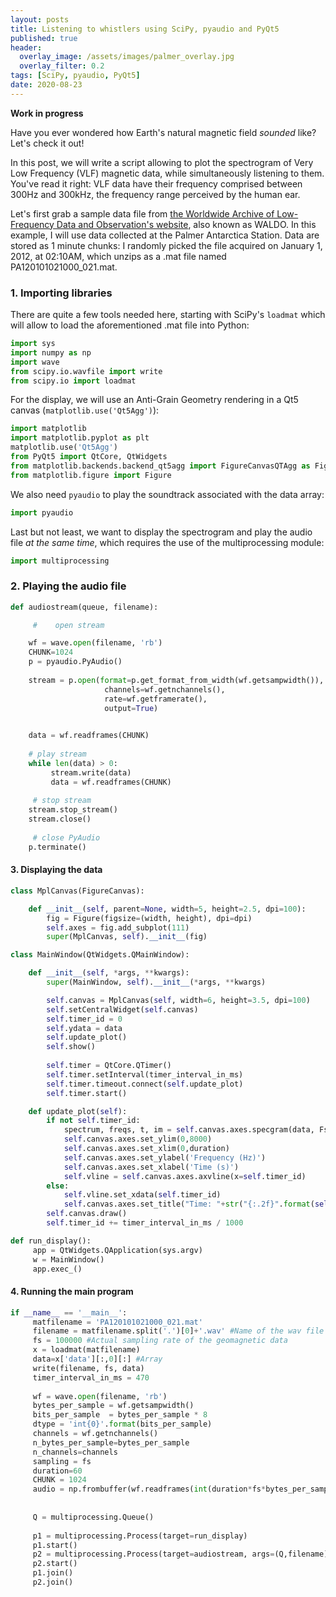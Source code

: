 ```yaml
---
layout: posts
title: Listening to whistlers using SciPy, pyaudio and PyQt5
published: true
header:
  overlay_image: /assets/images/palmer_overlay.jpg
  overlay_filter: 0.2
tags: [SciPy, pyaudio, PyQt5]
date: 2020-08-23
---
```


**Work in progress**

Have you ever wondered how Earth's natural magnetic field *sounded* like?
Let's check it out!

In this post, we will write a script allowing to plot the spectrogram of Very Low Frequency (VLF) magnetic data, while simultaneously listening to them.
You've read it right: VLF data have their frequency comprised between 300Hz and 300kHz, the frequency range perceived by the human ear.

Let's first grab a sample data file from [the Worldwide Archive of Low-Frequency Data and Observation's website](http://waldo.world/), also known as WALDO. In this example, I will use data collected at the Palmer Antarctica Station. Data are stored as 1 minute chunks: I randomly picked the file acquired on January 1, 2012, at 02:10AM, which unzips as a .mat file named PA120101021000_021.mat. 


### 1. Importing libraries

There are quite a few tools needed here, starting with SciPy's `loadmat` which will allow to load the aforementioned .mat file into Python:

```python
import sys
import numpy as np
import wave
from scipy.io.wavfile import write
from scipy.io import loadmat
```

For the display, we will use an Anti-Grain Geometry rendering in a Qt5 canvas (`matplotlib.use('Qt5Agg')`):

```python
import matplotlib
import matplotlib.pyplot as plt
matplotlib.use('Qt5Agg')
from PyQt5 import QtCore, QtWidgets
from matplotlib.backends.backend_qt5agg import FigureCanvasQTAgg as FigureCanvas
from matplotlib.figure import Figure
```

We also need `pyaudio` to play the soundtrack associated with the data array:

```python
import pyaudio
```

Last but not least, we want to display the spectrogram and play the audio file *at the same time*, which requires the use of the multiprocessing module:

```python
import multiprocessing
```


### 2. Playing the audio file

```python
def audiostream(queue, filename):

     #    open stream

    wf = wave.open(filename, 'rb')
    CHUNK=1024
    p = pyaudio.PyAudio()
 
    stream = p.open(format=p.get_format_from_width(wf.getsampwidth()),
                     channels=wf.getnchannels(),
                     rate=wf.getframerate(),
                     output=True)
         

    data = wf.readframes(CHUNK)
     
    # play stream
    while len(data) > 0:
         stream.write(data)
         data = wf.readframes(CHUNK)
     
     # stop stream
    stream.stop_stream()
    stream.close()
     
     # close PyAudio
    p.terminate()
```



#### 3. Displaying the data


```python
class MplCanvas(FigureCanvas):

    def __init__(self, parent=None, width=5, height=2.5, dpi=100):
        fig = Figure(figsize=(width, height), dpi=dpi)
        self.axes = fig.add_subplot(111)
        super(MplCanvas, self).__init__(fig)
```

```python
class MainWindow(QtWidgets.QMainWindow):

    def __init__(self, *args, **kwargs):
        super(MainWindow, self).__init__(*args, **kwargs)

        self.canvas = MplCanvas(self, width=6, height=3.5, dpi=100)
        self.setCentralWidget(self.canvas)
        self.timer_id = 0
        self.ydata = data        
        self.update_plot()
        self.show()
     
        self.timer = QtCore.QTimer()
        self.timer.setInterval(timer_interval_in_ms)
        self.timer.timeout.connect(self.update_plot)
        self.timer.start()

    def update_plot(self):
        if not self.timer_id:
            spectrum, freqs, t, im = self.canvas.axes.specgram(data, Fs=fs, detrend="mean", cmap='hsv')
            self.canvas.axes.set_ylim(0,8000)
            self.canvas.axes.set_xlim(0,duration)
            self.canvas.axes.set_ylabel('Frequency (Hz)')
            self.canvas.axes.set_xlabel('Time (s)')
            self.vline = self.canvas.axes.axvline(x=self.timer_id)
        else:
            self.vline.set_xdata(self.timer_id)
            self.canvas.axes.set_title("Time: "+str("{:.2f}".format(self.timer_id))+"s")
        self.canvas.draw()
        self.timer_id += timer_interval_in_ms / 1000
```

```python
def run_display():
     app = QtWidgets.QApplication(sys.argv)
     w = MainWindow()
     app.exec_()
```

#### 4. Running the main program

```python
if __name__ == '__main__':     
     matfilename = 'PA120101021000_021.mat'
     filename = matfilename.split('.')[0]+'.wav' #Name of the wav file
     fs = 100000 #Actual sampling rate of the geomagnetic data
     x = loadmat(matfilename) 
     data=x['data'][:,0][:] #Array
     write(filename, fs, data)
     timer_interval_in_ms = 470
     
     wf = wave.open(filename, 'rb')
     bytes_per_sample = wf.getsampwidth()
     bits_per_sample  = bytes_per_sample * 8
     dtype = 'int{0}'.format(bits_per_sample)
     channels = wf.getnchannels()
     n_bytes_per_sample=bytes_per_sample
     n_channels=channels
     sampling = fs
     duration=60
     CHUNK = 1024
     audio = np.frombuffer(wf.readframes(int(duration*fs*bytes_per_sample/channels)), dtype=dtype)
     
     
     Q = multiprocessing.Queue()
     
     p1 = multiprocessing.Process(target=run_display)
     p1.start()     
     p2 = multiprocessing.Process(target=audiostream, args=(Q,filename))
     p2.start()
     p1.join()
     p2.join()
```
























